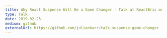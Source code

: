 ```yaml
---
title: Why React Suspense Will Be a Game Changer - Talk at ReactBris meetup
type: Talk
date: 2019-02-25
medium: github
externalUrl: https://github.com/julianburr/talk-suspense-game-changer
---
```

